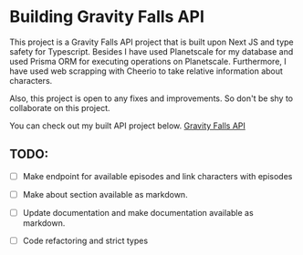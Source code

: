 # Building Gravity Falls API
This project is a Gravity Falls API project that is built upon Next JS and type safety for Typescript. Besides I have used Planetscale for my database and used Prisma ORM for executing operations on Planetscale. Furthermore, I have used web scrapping with Cheerio to take relative information about characters.

Also, this project is open to any fixes and improvements. So don't be shy to collaborate on this project.

You can check out my built API project below.
[Gravity Falls API](https://gravity-falls-api.vercel.app/)

## TODO:
- [ ] Make endpoint for available episodes and link characters with episodes
- [ ] Make about section available as markdown.
- [ ] Update documentation and make documentation available as markdown.
- [ ] Code refactoring and strict types

